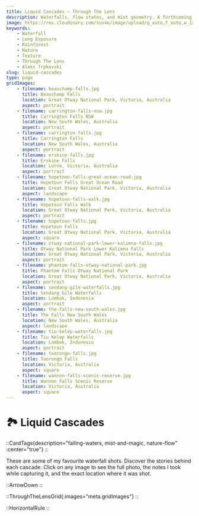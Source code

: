 ```yaml
---
title: Liquid Cascades — Through The Lens
description: Waterfalls, flow states, and mist geometry. A forthcoming exploration of shutter craft and rainforest acoustics.
image: https://res.cloudinary.com/suv4o/image/upload/q_auto,f_auto,w_1200,e_sharpen:100/v1754699393/blog/through-the-lens/www.trpkovski.com_-_phantom_falls_otway_national_park_lpai2d
keywords:
    - Waterfall
    - Long Exposure
    - Rainforest
    - Nature
    - Texture
    - Through The Lens
    - Aleks Trpkovski
slug: liquid-cascades
type: page
gridImages:
    - filename: beauchamp-falls.jpg
      title: Beauchamp Falls
      location: Great Otway National Park, Victoria, Australia
      aspect: portrait
    - filename: carrington-falls-nsw.jpg
      title: Carrington Falls NSW
      location: New South Wales, Australia
      aspect: portrait
    - filename: carrington-falls.jpg
      title: Carrington Falls
      location: New South Wales, Australia
      aspect: portrait
    - filename: erskine-falls.jpg
      title: Erskine Falls
      location: Lorne, Victoria, Australia
      aspect: portrait
    - filename: hopetoun-falls-great-ocean-road.jpg
      title: Hopetoun Falls Great Ocean Road
      location: Great Otway National Park, Victoria, Australia
      aspect: landscape
    - filename: hopetoun-falls-walk.jpg
      title: Hopetoun Falls Walk
      location: Great Otway National Park, Victoria, Australia
      aspect: portrait
    - filename: hopetoun-falls.jpg
      title: Hopetoun Falls
      location: Great Otway National Park, Victoria, Australia
      aspect: square
    - filename: otway-national-park-lower-kalimna-falls.jpg
      title: Otway National Park Lower Kalimna Falls
      location: Great Otway National Park, Victoria, Australia
      aspect: portrait
    - filename: phantom-falls-otway-national-park.jpg
      title: Phantom Falls Otway National Park
      location: Great Otway National Park, Victoria, Australia
      aspect: portrait
    - filename: sendang-gile-waterfalls.jpg
      title: Sendang Gile Waterfalls
      location: Lombok, Indonesia
      aspect: portrait
    - filename: the-falls-new-south-wales.jpg
      title: The Falls New South Wales
      location: New South Wales, Australia
      aspect: landscape
    - filename: tiu-kelep-waterfalls.jpg
      title: Tiu Kelep Waterfalls
      location: Lombok, Indonesia
      aspect: portrait
    - filename: toorongo-falls.jpg
      title: Toorongo Falls
      location: Victoria, Australia
      aspect: square
    - filename: wannon-falls-scenic-reserve.jpg
      title: Wannon Falls Scenic Reserve
      location: Victoria, Australia
      aspect: square
---
```


<h1 class="uppercase font-bold text-2xl sm:text-4xl text-center text-secondary mb-6 flex items-center gap-2 tracking-tight">
  <div class="w-full mt-6">
    🏞️ <span>Liquid Cascades</span>
  </div>
</h1>

::CardTags{description="falling-waters, mist-and-magic, nature-flow" :center="true"}
::

<p class="text-center">
These are some of my favourite waterfall shots. Discover the stories behind each cascade. Click on any image to see the full photo, the notes I took while capturing it, and the exact location where it was shot.
</p>

<div class="mb-6"></div>

::ArrowDown
::

<div class="mb-8"></div>

::ThroughTheLensGrid{:images="meta.gridImages"}
::

<div class="mb-8"></div>

::HorizontalRule
::
